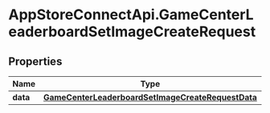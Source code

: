# AppStoreConnectApi.GameCenterLeaderboardSetImageCreateRequest

## Properties

Name | Type | Description | Notes
------------ | ------------- | ------------- | -------------
**data** | [**GameCenterLeaderboardSetImageCreateRequestData**](GameCenterLeaderboardSetImageCreateRequestData.md) |  | 


